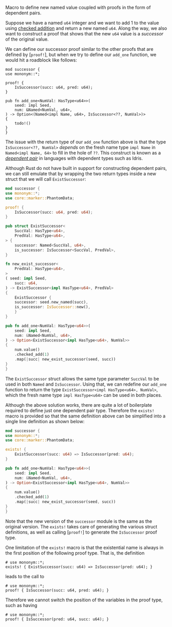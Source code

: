 Macro to define new named value coupled with proofs
in the form of dependent pairs.

Suppose we have a named `u64` integer and we want to
add 1 to the value using
[checked addition](u64::checked_add)
and return a new named `u64`. Along the way,
we also want to construct a proof that shows that the new
`u64` value is a _successor_ of the original value.

We can define our successor proof similar to the other
proofs that are defined by [`proof!`], but when
we try to define our `add_one` function, we would
hit a roadblock like follows:

```rust,ignore
mod successor {
use mononym::*;

proof! {
    IsSuccessor(succ: u64, pred: u64);
}

pub fn add_one<NumVal: HasType<u64>>(
    seed: impl Seed,
    num: &Named<NumVal, u64>,
) -> Option<(Named<impl Name, u64>, IsSuccessor<??, NumVal>)>
{
    todo!()
}
}
```

The issue with the return type of our `add_one` function above is that
the type `IsSuccessor<??, NumVal>` _depends_ on the fresh name type
`impl Name` in `Named<impl Name, 64>` to fill in the hole of `??`.
This construct is known as a
[_dependent pair_](https://docs.idris-lang.org/en/latest/tutorial/typesfuns.html#dependent-pairs)
in languages with dependent types such as Idris.

Although Rust do not have built in support for constructing dependent
pairs, we can still emulate that by wrapping the two return types
inside a new struct that we will call `ExistSuccessor`:

```rust
mod successor {
use mononym::*;
use core::marker::PhantomData;

proof! {
    IsSuccessor(succ: u64, pred: u64);
}

pub struct ExistSuccessor<
    SuccVal: HasType<u64>,
    PredVal: HasType<u64>,
> {
    successor: Named<SuccVal, u64>,
    is_successor: IsSuccessor<SuccVal, PredVal>,
}

fn new_exist_successor<
    PredVal: HasType<u64>,
>
( seed: impl Seed,
    succ: u64,
) -> ExistSuccessor<impl HasType<u64>, PredVal>
{
    ExistSuccessor {
    successor: seed.new_named(succ),
    is_successor: IsSuccessor::new(),
    }
}

pub fn add_one<NumVal: HasType<u64>>(
    seed: impl Seed,
    num: &Named<NumVal, u64>,
) -> Option<ExistSuccessor<impl HasType<u64>, NumVal>>
{
    num.value()
    .checked_add(1)
    .map(|succ| new_exist_successor(seed, succ))
}
}
```

The `ExistSuccessor` struct allows the same type parameter `SuccVal`
to be used in both `Named` and `IsSuccessor`. Using that, we can
redefine our `add_one` function to return the type
`ExistSuccessor<impl HasType<u64>, NumVal>`, which the fresh
name type `impl HasType<u64>` can be used in both places.

Although the above solution works, there are quite a lot of
boilerplate required to define just one dependent pair type.
Therefore the `exists!` macro is provided so that the same
definition above can be simplified into a single line definition
as shown below:

```rust
mod successor {
use mononym::*;
use core::marker::PhantomData;

exists! {
    ExistSuccessor(succ: u64) => IsSuccessor(pred: u64);
}

pub fn add_one<NumVal: HasType<u64>>(
    seed: impl Seed,
    num: &Named<NumVal, u64>,
) -> Option<ExistSuccessor<impl HasType<u64>, NumVal>>
{
    num.value()
    .checked_add(1)
    .map(|succ| new_exist_successor(seed, succ))
}
}
```

Note that the new version of the `successor` module is the same as
the original version. The `exists!` takes care of generating
the various struct definitions, as well as calling [`proof!`]
to generate the `IsSuccessor` proof type.

One limitation of the `exists!` macro is that the existential name
is always in the first position of the following proof type.
That is, the definition

```
# use mononym::*;
exists! { ExistSuccessor(succ: u64) => IsSuccessor(pred: u64); }
```

leads to the call to

```
# use mononym::*;
proof! { IsSuccessor(succ: u64, pred: u64); }
```

Therefore we cannot switch the position of the variables in
the proof type, such as having

```
# use mononym::*;
proof! { IsSuccessor(pred: u64, succ: u64); }
```
